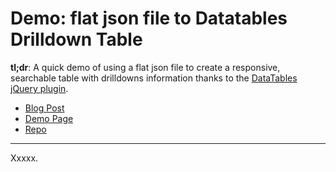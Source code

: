 # Demo: flat json file to Datatables Drilldown Table

**tl;dr**: A quick demo of using a flat json file to create a responsive, searchable table with drilldowns information thanks to the [DataTables jQuery plugin](http://datatables.net/).

- [Blog Post](#)
- [Demo Page](http://projects.chrislkeller.com/demos/datafeed_to_datatables_drilldown/)
- [Repo](https://github.com/chrislkeller/datafeed_to_datatables_drilldown)

----

Xxxxx.